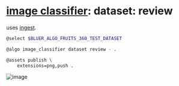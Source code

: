 # [image classifier](./image-classifier.md): dataset: review

uses [ingest](./image-classifier-dataset-ingest.md).

```bash
@select $BLUER_ALGO_FRUITS_360_TEST_DATASET

@algo image_classifier dataset review - .

@assets publish \
    extensions=png,push .
```


![image](https://github.com/kamangir/assets/blob/main/fruits-365-dataset-2025-07-01-fhexyt/grid.png?raw=true)

